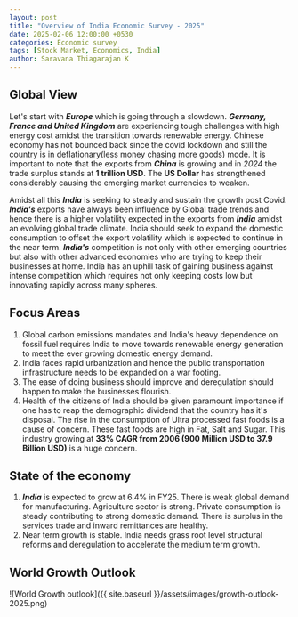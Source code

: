 ```yaml
---
layout: post
title: "Overview of India Economic Survey - 2025"
date: 2025-02-06 12:00:00 +0530
categories: Economic survey
tags: [Stock Market, Economics, India]
author: Saravana Thiagarajan K
---
```


## Global View
Let's start with ***Europe*** which is going through a slowdown. ***Germany, France and United Kingdom*** are experiencing tough challenges with high energy cost amidst the transition towards renewable energy. Chinese economy has not bounced back since the covid lockdown and still the country is in deflationary(less money chasing more goods) mode. It is important to note that the exports from ***China*** is growing and in *2024* the trade surplus stands at **1 trillion USD**. The **US Dollar** has strengthened considerably causing the emerging market currencies to weaken.

Amidst all this ***India*** is seeking to steady and sustain the growth post Covid. ***India's*** exports have always been influence by Global trade trends and hence there is a higher volatility expected in the exports from ***India*** amidst an evolving global trade climate. India should seek to expand the domestic consumption to offset the export volatility which is expected to continue in the near term. ***India's*** competition is not only with other emerging countries but also with other advanced economies who are trying to keep their businesses at home. India has an uphill task of gaining business against intense competition which requires not only keeping costs low but innovating rapidly across many spheres. 

## Focus Areas 
1. Global carbon emissions mandates and India's heavy dependence on fossil fuel requires India to move towards renewable energy generation to meet the ever growing domestic energy demand.
2. India faces rapid urbanization and hence the public transportation infrastructure needs to be expanded on a war footing. 
3. The ease of doing business should improve and deregulation should happen to make the businesses flourish.
4. Health of the citizens of India should be given paramount importance if one has to reap the demographic dividend that the country has it's disposal. The rise in the consumption of Ultra processed fast foods is a cause of concern. These fast foods are high in Fat, Salt and Sugar. This industry growing at **33% CAGR from 2006 (900 Million USD to 37.9 Billion USD)** is a huge concern.

## State of the economy
1. ***India*** is expected to grow at 6.4% in FY25. There is weak global demand for manufacturing. Agriculture sector is strong. Private consumption is steady contributing to strong domestic demand. There is surplus in the services trade and inward remittances are healthy.
2. Near term growth is stable. India needs grass root level structural reforms and deregulation to accelerate the medium term growth. 

## World Growth Outlook

![World Growth outlook]({{ site.baseurl }}/assets/images/growth-outlook-2025.png)

